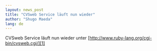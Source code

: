 ```yaml
---
layout: news_post
title: "CVSweb Service läuft nun wieder"
author: "Shugo Maeda"
lang: de
---
```


CVSweb Service läuft nun wieder unter
[http://www.ruby-lang.org/cgi-bin/cvsweb.cgi/][1]



[1]: http://www.ruby-lang.org/cgi-bin/cvsweb.cgi/ 
